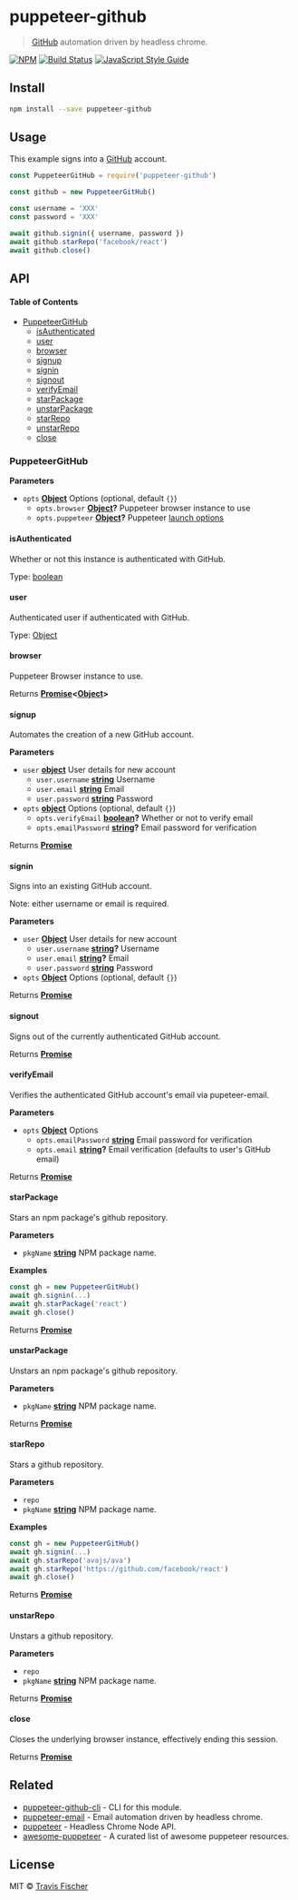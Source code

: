 # puppeteer-github

> [GitHub](https://github.com) automation driven by headless chrome.

[![NPM](https://img.shields.io/npm/v/puppeteer-github.svg)](https://www.npmjs.com/package/puppeteer-github) [![Build Status](https://travis-ci.com/transitive-bullshit/puppeteer-github.svg?branch=master)](https://travis-ci.com/transitive-bullshit/puppeteer-github) [![JavaScript Style Guide](https://img.shields.io/badge/code_style-standard-brightgreen.svg)](https://standardjs.com)

## Install

```bash
npm install --save puppeteer-github
```

## Usage

This example signs into a [GitHub](https://github.com) account.

```js
const PuppeteerGitHub = require('puppeteer-github')

const github = new PuppeteerGitHub()

const username = 'XXX'
const password = 'XXX'

await github.signin({ username, password })
await github.starRepo('facebook/react')
await github.close()
```

## API

<!-- Generated by documentation.js. Update this documentation by updating the source code. -->

#### Table of Contents

-   [PuppeteerGitHub](#puppeteergithub)
    -   [isAuthenticated](#isauthenticated)
    -   [user](#user)
    -   [browser](#browser)
    -   [signup](#signup)
    -   [signin](#signin)
    -   [signout](#signout)
    -   [verifyEmail](#verifyemail)
    -   [starPackage](#starpackage)
    -   [unstarPackage](#unstarpackage)
    -   [starRepo](#starrepo)
    -   [unstarRepo](#unstarrepo)
    -   [close](#close)

### PuppeteerGitHub

**Parameters**

-   `opts` **[Object](https://developer.mozilla.org/docs/Web/JavaScript/Reference/Global_Objects/Object)** Options (optional, default `{}`)
    -   `opts.browser` **[Object](https://developer.mozilla.org/docs/Web/JavaScript/Reference/Global_Objects/Object)?** Puppeteer browser instance to use
    -   `opts.puppeteer` **[Object](https://developer.mozilla.org/docs/Web/JavaScript/Reference/Global_Objects/Object)?** Puppeteer [launch options](https://github.com/GoogleChrome/puppeteer/blob/master/docs/api.md#puppeteerlaunchoptions)

#### isAuthenticated

Whether or not this instance is authenticated with GitHub.

Type: [boolean](https://developer.mozilla.org/docs/Web/JavaScript/Reference/Global_Objects/Boolean)

#### user

Authenticated user if authenticated with GitHub.

Type: [Object](https://developer.mozilla.org/docs/Web/JavaScript/Reference/Global_Objects/Object)

#### browser

Puppeteer Browser instance to use.

Returns **[Promise](https://developer.mozilla.org/docs/Web/JavaScript/Reference/Global_Objects/Promise)&lt;[Object](https://developer.mozilla.org/docs/Web/JavaScript/Reference/Global_Objects/Object)>** 

#### signup

Automates the creation of a new GitHub account.

**Parameters**

-   `user` **[object](https://developer.mozilla.org/docs/Web/JavaScript/Reference/Global_Objects/Object)** User details for new account
    -   `user.username` **[string](https://developer.mozilla.org/docs/Web/JavaScript/Reference/Global_Objects/String)** Username
    -   `user.email` **[string](https://developer.mozilla.org/docs/Web/JavaScript/Reference/Global_Objects/String)** Email
    -   `user.password` **[string](https://developer.mozilla.org/docs/Web/JavaScript/Reference/Global_Objects/String)** Password
-   `opts` **[object](https://developer.mozilla.org/docs/Web/JavaScript/Reference/Global_Objects/Object)** Options (optional, default `{}`)
    -   `opts.verifyEmail` **[boolean](https://developer.mozilla.org/docs/Web/JavaScript/Reference/Global_Objects/Boolean)?** Whether or not to verify email
    -   `opts.emailPassword` **[string](https://developer.mozilla.org/docs/Web/JavaScript/Reference/Global_Objects/String)?** Email password for verification

Returns **[Promise](https://developer.mozilla.org/docs/Web/JavaScript/Reference/Global_Objects/Promise)** 

#### signin

Signs into an existing GitHub account.

Note: either username or email is required.

**Parameters**

-   `user` **[Object](https://developer.mozilla.org/docs/Web/JavaScript/Reference/Global_Objects/Object)** User details for new account
    -   `user.username` **[string](https://developer.mozilla.org/docs/Web/JavaScript/Reference/Global_Objects/String)?** Username
    -   `user.email` **[string](https://developer.mozilla.org/docs/Web/JavaScript/Reference/Global_Objects/String)?** Email
    -   `user.password` **[string](https://developer.mozilla.org/docs/Web/JavaScript/Reference/Global_Objects/String)** Password
-   `opts` **[Object](https://developer.mozilla.org/docs/Web/JavaScript/Reference/Global_Objects/Object)** Options (optional, default `{}`)

Returns **[Promise](https://developer.mozilla.org/docs/Web/JavaScript/Reference/Global_Objects/Promise)** 

#### signout

Signs out of the currently authenticated GitHub account.

Returns **[Promise](https://developer.mozilla.org/docs/Web/JavaScript/Reference/Global_Objects/Promise)** 

#### verifyEmail

Verifies the authenticated GitHub account's email via pupeteer-email.

**Parameters**

-   `opts` **[Object](https://developer.mozilla.org/docs/Web/JavaScript/Reference/Global_Objects/Object)** Options
    -   `opts.emailPassword` **[string](https://developer.mozilla.org/docs/Web/JavaScript/Reference/Global_Objects/String)** Email password for verification
    -   `opts.email` **[string](https://developer.mozilla.org/docs/Web/JavaScript/Reference/Global_Objects/String)?** Email verification (defaults to user's GitHub email)

Returns **[Promise](https://developer.mozilla.org/docs/Web/JavaScript/Reference/Global_Objects/Promise)** 

#### starPackage

Stars an npm package's github repository.

**Parameters**

-   `pkgName` **[string](https://developer.mozilla.org/docs/Web/JavaScript/Reference/Global_Objects/String)** NPM package name.

**Examples**

```javascript
const gh = new PuppeteerGitHub()
await gh.signin(...)
await gh.starPackage('react')
await gh.close()
```

Returns **[Promise](https://developer.mozilla.org/docs/Web/JavaScript/Reference/Global_Objects/Promise)** 

#### unstarPackage

Unstars an npm package's github repository.

**Parameters**

-   `pkgName` **[string](https://developer.mozilla.org/docs/Web/JavaScript/Reference/Global_Objects/String)** NPM package name.

Returns **[Promise](https://developer.mozilla.org/docs/Web/JavaScript/Reference/Global_Objects/Promise)** 

#### starRepo

Stars a github repository.

**Parameters**

-   `repo`  
-   `pkgName` **[string](https://developer.mozilla.org/docs/Web/JavaScript/Reference/Global_Objects/String)** NPM package name.

**Examples**

```javascript
const gh = new PuppeteerGitHub()
await gh.signin(...)
await gh.starRepo('avajs/ava')
await gh.starRepo('https://github.com/facebook/react')
await gh.close()
```

Returns **[Promise](https://developer.mozilla.org/docs/Web/JavaScript/Reference/Global_Objects/Promise)** 

#### unstarRepo

Unstars a github repository.

**Parameters**

-   `repo`  
-   `pkgName` **[string](https://developer.mozilla.org/docs/Web/JavaScript/Reference/Global_Objects/String)** NPM package name.

Returns **[Promise](https://developer.mozilla.org/docs/Web/JavaScript/Reference/Global_Objects/Promise)** 

#### close

Closes the underlying browser instance, effectively ending this session.

Returns **[Promise](https://developer.mozilla.org/docs/Web/JavaScript/Reference/Global_Objects/Promise)** 

## Related

-   [puppeteer-github-cli](https://github.com/transitive-bullshit/puppeteer-github-cli) - CLI for this module.
-   [puppeteer-email](https://github.com/transitive-bullshit/puppeteer-email) - Email automation driven by headless chrome.
-   [puppeteer](https://github.com/GoogleChrome/puppeteer) - Headless Chrome Node API.
-   [awesome-puppeteer](https://github.com/transitive-bullshit/awesome-puppeteer) - A curated list of awesome puppeteer resources.

## License

MIT © [Travis Fischer](https://github.com/transitive-bullshit)
